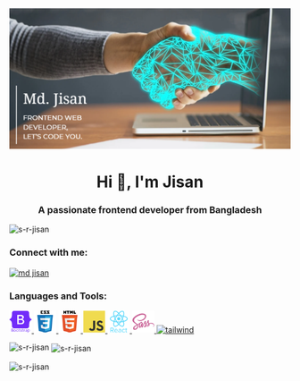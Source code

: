 ![logo](https://github.com/S-R-JISAN/S-R-JISAN/blob/main/img/READ.png)
<h1 align="center">Hi 👋, I'm Jisan</h1>
<h3 align="center">A passionate frontend developer from Bangladesh</h3>
<img align="right" width="400px" src="https://user-images.githubusercontent.com/55389276/140866485-8fb1c876-9a8f-4d6a-98dc-08c4981eaf70.gif" alt="">

<p align="left"> <img src="https://komarev.com/ghpvc/?username=s-r-jisan&label=Profile%20views&color=0e75b6&style=flat" alt="s-r-jisan" /> </p>

<h3 align="left">Connect with me:</h3>
<p align="left">
<a href="https://fb.com/md jisan" target="blank"><img align="center" src="https://raw.githubusercontent.com/rahuldkjain/github-profile-readme-generator/master/src/images/icons/Social/facebook.svg" alt="md jisan" height="30" width="40" /></a>
</p>

<h3 align="left">Languages and Tools:</h3>
<p align="left"> <a href="https://getbootstrap.com" target="_blank" rel="noreferrer"> <img src="https://raw.githubusercontent.com/devicons/devicon/master/icons/bootstrap/bootstrap-plain-wordmark.svg" alt="bootstrap" width="40" height="40"/> </a> <a href="https://www.w3schools.com/css/" target="_blank" rel="noreferrer"> <img src="https://raw.githubusercontent.com/devicons/devicon/master/icons/css3/css3-original-wordmark.svg" alt="css3" width="40" height="40"/> </a> <a href="https://www.w3.org/html/" target="_blank" rel="noreferrer"> <img src="https://raw.githubusercontent.com/devicons/devicon/master/icons/html5/html5-original-wordmark.svg" alt="html5" width="40" height="40"/> </a> <a href="https://developer.mozilla.org/en-US/docs/Web/JavaScript" target="_blank" rel="noreferrer"> <img src="https://raw.githubusercontent.com/devicons/devicon/master/icons/javascript/javascript-original.svg" alt="javascript" width="40" height="40"/> </a> <a href="https://reactjs.org/" target="_blank" rel="noreferrer"> <img src="https://raw.githubusercontent.com/devicons/devicon/master/icons/react/react-original-wordmark.svg" alt="react" width="40" height="40"/> </a> <a href="https://sass-lang.com" target="_blank" rel="noreferrer"> <img src="https://raw.githubusercontent.com/devicons/devicon/master/icons/sass/sass-original.svg" alt="sass" width="40" height="40"/> </a> <a href="https://tailwindcss.com/" target="_blank" rel="noreferrer"> <img src="https://www.vectorlogo.zone/logos/tailwindcss/tailwindcss-icon.svg" alt="tailwind" width="40" height="40"/> </a> </p>

<p><img align="left" src="https://github-readme-stats.vercel.app/api/top-langs?username=s-r-jisan&show_icons=true&locale=en&layout=compact" alt="s-r-jisan" /></p>

<p>&nbsp;<img align="center" src="https://github-readme-stats.vercel.app/api?username=s-r-jisan&show_icons=true&locale=en" alt="s-r-jisan" /></p>

<p><img align="center" src="https://github-readme-streak-stats.herokuapp.com/?user=s-r-jisan&" alt="s-r-jisan" /></p>
